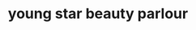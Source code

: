 ---
title: "young star beauty parlour"
url: /ettumanoor/young-star-beauty-parlour/
shop: Kosmetik
---